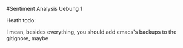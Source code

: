 #Sentiment Analysis Uebung 1

Heath todo:

I mean, besides everything, you should add emacs's backups to the gitignore, maybe

